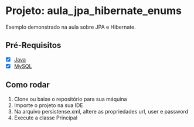 # Projeto: aula_jpa_hibernate_enums

Exemplo demonstrado na aula sobre JPA e Hibernate.

## Pré-Requisitos

- [x] [Java](https://www.java.com/pt-BR/download/manual.jsp)
- [x] [MySQL](https://dev.mysql.com/downloads/)

## Como rodar
1. Clone ou baixe o repositório para sua máquina
2. Importe o projeto na sua IDE
3. Na arquivo persistense.xml, altere as propriedades url, user e password
4. Execute a classe Principal

